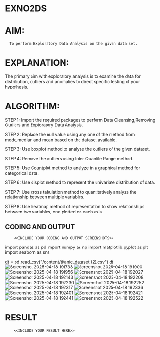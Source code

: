 # EXNO2DS
# AIM:
      To perform Exploratory Data Analysis on the given data set.
      
# EXPLANATION:
  The primary aim with exploratory analysis is to examine the data for distribution, outliers and anomalies to direct specific testing of your hypothesis.
  
# ALGORITHM:
STEP 1: Import the required packages to perform Data Cleansing,Removing Outliers and Exploratory Data Analysis.

STEP 2: Replace the null value using any one of the method from mode,median and mean based on the dataset available.

STEP 3: Use boxplot method to analyze the outliers of the given dataset.

STEP 4: Remove the outliers using Inter Quantile Range method.

STEP 5: Use Countplot method to analyze in a graphical method for categorical data.

STEP 6: Use displot method to represent the univariate distribution of data.

STEP 7: Use cross tabulation method to quantitatively analyze the relationship between multiple variables.

STEP 8: Use heatmap method of representation to show relationships between two variables, one plotted on each axis.

## CODING AND OUTPUT
        <<INCLUDE YOUR CODING AND OUTPUT SCREENSHOTS>>
import pandas as pd
import numpy as np
import matplotlib.pyplot as plt
import seaborn as sns

dt = pd.read_csv("/content/titanic_dataset (2).csv")
dt
![Screenshot 2025-04-18 191733](https://github.com/user-attachments/assets/6b895433-52dd-4295-9bce-4227670eff5a)
![Screenshot 2025-04-18 191900](https://github.com/user-attachments/assets/f7b940f2-6165-4401-955b-5846eb187f1a)
![Screenshot 2025-04-18 191956](https://github.com/user-attachments/assets/75817e7b-c741-4a9a-beff-f4db64e88c73)
![Screenshot 2025-04-18 192027](https://github.com/user-attachments/assets/b29d0070-f29c-4e34-8039-dce0d04a4c11)
![Screenshot 2025-04-18 192143](https://github.com/user-attachments/assets/7b7d18cb-c068-471b-b88c-a883db91b80b)
![Screenshot 2025-04-18 192208](https://github.com/user-attachments/assets/4a54e1f9-e947-43fc-86d1-f86b555240b3)
![Screenshot 2025-04-18 192230](https://github.com/user-attachments/assets/f946cbee-42a3-4f40-8c2a-dc208f3fbff5)
![Screenshot 2025-04-18 192252](https://github.com/user-attachments/assets/b8e41a07-83f9-4a0e-b404-76c8676c0abb)
![Screenshot 2025-04-18 192317](https://github.com/user-attachments/assets/29682b07-1cf3-4c15-a0da-73ac4fa952b8)
![Screenshot 2025-04-18 192336](https://github.com/user-attachments/assets/cd17141c-88da-448f-8246-9c7873423a8b)
![Screenshot 2025-04-18 192401](https://github.com/user-attachments/assets/1d41f833-ee03-430e-9045-e5eaa314d0a3)
![Screenshot 2025-04-18 192421](https://github.com/user-attachments/assets/c5d9c496-079e-4d82-8d62-beb18f859f0b)
![Screenshot 2025-04-18 192441](https://github.com/user-attachments/assets/0a779b81-6b54-453e-9ea9-5ae2b3d31c7b)
![Screenshot 2025-04-18 192522](https://github.com/user-attachments/assets/321ebbeb-dc0c-4ecd-ac75-c78d8afcf823)





# RESULT
        <<INCLUDE YOUR RESULT HERE>>

